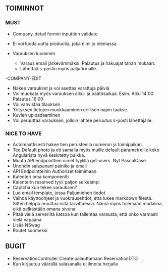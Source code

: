 ## TOIMINNOT
 ### MUST
- Company-detail formin inputtien validate
- Ei voi luoda uutta productia, joka nimi jo olemassa

- Varauksen luominen
   - Varaus email järkevämmäksi. Palautus ja hakuajat tähän mukaan.
   - Lähettää s-postin myös paljufirmalle.

-COMPANY-EDIT
   - Näkee varaukset ja voi asettaa varattuja päiviä
   - Voi muokata myös varauksen alku- ja päätösaikaa. Esim. Alku 14:00 Palautus 16:00
   - Voi vahvistaa tilauksen
   - Yrityksen tietojen muokkaaminen erillisen napin taakse.
   - Kuvien uploadaaminen
   - Voi peruuttaa varauksen, jolloin lähtee peruutus s-posti lähettäjälle.

### NICE TO HAVE
- Automaattisesti hakee tien perusteella numeron ja toimipaikan. 
- Tee Default photo ja eti samalla myös muille default parametreille koko Angularista hyvä keskitetty paikka. 
- Muuta API endpointtien nimet tyylillä get-users. Nyt PascalCase
- Unohdin salasanani painike ja email
- API Endpointteihin Authorizet toimimaan
- Kalenteri oma komponentti
- Kalenterin reserved tyyli paljon selkeämpi
- Captcha kun tekee varauksen?
- Luo email template, jossa Paljumiehen tiedot
- Vaihda käyttöohjeet ja vuokrausehdot, että lukee markdown filestä. Sitten helppo muuttaa niitä tarvittaessa. Nämä myös tulemaan modalina, eikä pelkästään omana sivuna.
- Pitää vielä serveriltä katsoa kun tallentaa varausta, että onko varmasti vielä vapaana
- Lisää NSwag
- Routet suomeksi

## BUGIT 
- ReservationController Create palauttamaan ReservationDTO
- Kun kirjautuu väärällä salasanalla ei ilmoita herjalla